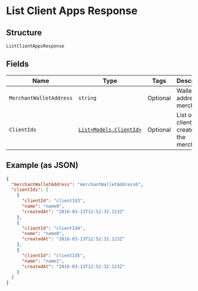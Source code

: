 
# List Client Apps Response

## Structure

`ListClientAppsResponse`

## Fields

| Name | Type | Tags | Description |
|  --- | --- | --- | --- |
| `MerchantWalletAddress` | `string` | Optional | Wallet address of merchant. |
| `ClientIds` | [`List<Models.ClientId>`](../../doc/models/client-id.md) | Optional | List of client Ids created by the merchant. |

## Example (as JSON)

```json
{
  "merchantWalletAddress": "merchantWalletAddress6",
  "clientIds": [
    {
      "clientId": "clientId3",
      "name": "name9",
      "createdAt": "2016-03-13T12:52:32.123Z"
    },
    {
      "clientId": "clientId4",
      "name": "name0",
      "createdAt": "2016-03-13T12:52:32.123Z"
    },
    {
      "clientId": "clientId5",
      "name": "name1",
      "createdAt": "2016-03-13T12:52:32.123Z"
    }
  ]
}
```

